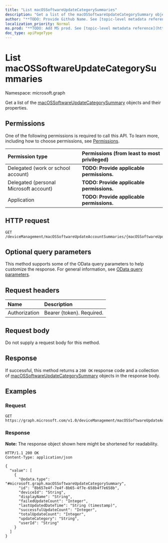 ```yaml
---
title: "List macOSSoftwareUpdateCategorySummaries"
description: "Get a list of the macOSSoftwareUpdateCategorySummary objects and their properties."
author: "**TODO: Provide Github Name. See [topic-level metadata reference](https://msgo.azurewebsites.net/add/document/guidelines/metadata.html#topic-level-metadata)**"
localization_priority: Normal
ms.prod: "**TODO: Add MS prod. See [topic-level metadata reference](https://msgo.azurewebsites.net/add/document/guidelines/metadata.html#topic-level-metadata)**"
doc_type: apiPageType
---
```


# List macOSSoftwareUpdateCategorySummaries
Namespace: microsoft.graph



Get a list of the [macOSSoftwareUpdateCategorySummary](../resources/macossoftwareupdatecategorysummary.md) objects and their properties.

## Permissions
One of the following permissions is required to call this API. To learn more, including how to choose permissions, see [Permissions](/graph/permissions-reference).

|Permission type|Permissions (from least to most privileged)|
|:---|:---|
|Delegated (work or school account)|**TODO: Provide applicable permissions.**|
|Delegated (personal Microsoft account)|**TODO: Provide applicable permissions.**|
|Application|**TODO: Provide applicable permissions.**|

## HTTP request

<!-- {
  "blockType": "ignored"
}
-->
``` http
GET /deviceManagement/macOSSoftwareUpdateAccountSummaries/{macOSSoftwareUpdateAccountSummaryId}/categorySummaries
```

## Optional query parameters
This method supports some of the OData query parameters to help customize the response. For general information, see [OData query parameters](/graph/query-parameters).

## Request headers
|Name|Description|
|:---|:---|
|Authorization|Bearer {token}. Required.|

## Request body
Do not supply a request body for this method.

## Response

If successful, this method returns a `200 OK` response code and a collection of [macOSSoftwareUpdateCategorySummary](../resources/macossoftwareupdatecategorysummary.md) objects in the response body.

## Examples

### Request
<!-- {
  "blockType": "request",
  "name": "list_macossoftwareupdatecategorysummary"
}
-->
``` http
GET https://graph.microsoft.com/v1.0/deviceManagement/macOSSoftwareUpdateAccountSummaries/{macOSSoftwareUpdateAccountSummaryId}/categorySummaries
```


### Response
**Note:** The response object shown here might be shortened for readability.
<!-- {
  "blockType": "response",
  "truncated": true,
  "@odata.type": "Collection(microsoft.graph.macOSSoftwareUpdateCategorySummary)"
}
-->
``` http
HTTP/1.1 200 OK
Content-Type: application/json

{
  "value": [
    {
      "@odata.type": "#microsoft.graph.macOSSoftwareUpdateCategorySummary",
      "id": "8b657e4f-7e4f-8b65-4f7e-658b4f7e658b",
      "deviceId": "String",
      "displayName": "String",
      "failedUpdateCount": "Integer",
      "lastUpdatedDateTime": "String (timestamp)",
      "successfulUpdateCount": "Integer",
      "totalUpdateCount": "Integer",
      "updateCategory": "String",
      "userId": "String"
    }
  ]
}
```

